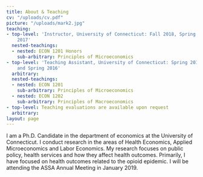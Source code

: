 ```yaml
---
title: About & Teaching
cv: "/uploads/cv.pdf"
picture: "/uploads/mark2.jpg"
teaching:
- top-level: 'Instructor, University of Connecticut: Fall 2018, Spring 2018 and Fall
    2017'
  nested-teachings:
  - nested: ECON 1201 Honors
    sub-arbitrary: Principles of Microeconomics
- top-level: 'Teaching Assistant, University of Connecticut: Spring 2017, Fall 2016
    and Spring 2016'
  arbitrary: 
  nested-teachings:
  - nested: ECON 1201
    sub-arbitrary: Principles of Microeconomics
  - nested: ECON 1202
    sub-arbitrary: Principles of Macroeconomics
- top-level: Teaching evaluations are available upon request
  arbitrary: 
layout: page
---
```


I am a Ph.D. Candidate in the department of economics at the University of Connecticut.  I conduct research in the areas of Health Economics, Applied Microeconomics and Labor Economics. My research focuses on public policy, health services and how they affect health outcomes. Primarily, I have focused on health outcomes related to the opioid epidemic. I will be attending the ASSA Annual Meeting in January 2019.

